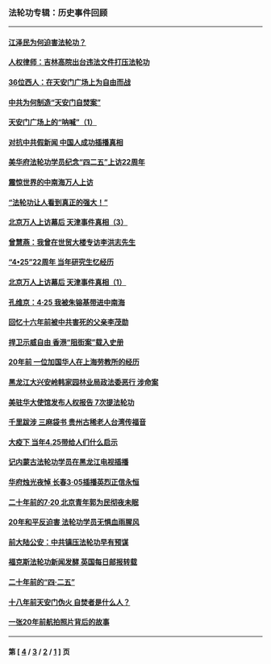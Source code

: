 ### 法轮功专辑：历史事件回顾
---
#### [江泽民为何迫害法轮功？](../../pages/nf5793/n13876324.md?01150430) 
#### [人权律师：吉林高院出台违法文件打压法轮功](../../pages/nf5793/n13825665.md?01150430) 
#### [36位西人：在天安门广场上为自由而战](../../pages/nf5793/n13390029.md?01150430) 
#### [中共为何制造“天安门自焚案”](../../pages/nf5793/n13183270.md?01150430) 
#### [天安门广场上的“呐喊”（1）](../../pages/nf5793/n13105277.md?01150430) 
#### [对抗中共假新闻 中国人成功插播真相](../../pages/nf5793/n12910618.md?01150430) 
#### [美华府法轮功学员纪念“四二五”上访22周年](../../pages/nf5793/n12904445.md?01150430) 
#### [震惊世界的中南海万人上访](../../pages/nf5793/n12903976.md?01150430) 
#### [“法轮功让人看到真正的强大！”](../../pages/nf5793/n12903195.md?01150430) 
#### [北京万人上访幕后 天津事件真相（3）](../../pages/nf5793/n12902807.md?01150430) 
#### [曾慧燕：我曾在世贸大楼专访李洪志先生](../../pages/nf5793/n12898729.md?01150430) 
#### [“4•25”22周年 当年研究生忆经历](../../pages/nf5793/n12894152.md?01150430) 
#### [北京万人上访幕后 天津事件真相（1）](../../pages/nf5793/n12885174.md?01150430) 
#### [孔维京：4·25 我被朱镕基带进中南海](../../pages/nf5793/n12864987.md?01150430) 
#### [回忆十六年前被中共害死的父亲李茂勋](../../pages/nf5793/n12880270.md?01150430) 
#### [捍卫示威自由 香港“阻街案”载入史册](../../pages/nf5793/n12811245.md?01150430) 
#### [20年前 一位加国华人在上海劳教所的经历](../../pages/nf5793/n12707932.md?01150430) 
#### [黑龙江大兴安岭韩家园林业局政法委恶行 涉命案](../../pages/nf5793/n12622815.md?01150430) 
#### [美驻华大使馆发布人权报告 7次提法轮功](../../pages/nf5793/n12520541.md?01150430) 
#### [千里跋涉 三麻袋书 贵州古稀老人台湾传福音](../../pages/nf5793/n12198750.md?01150430) 
#### [大疫下 当年4.25带给人们什么启示](../../pages/nf5793/n12058565.md?01150430) 
#### [记内蒙古法轮功学员在黑龙江电视插播](../../pages/nf5793/n11699194.md?01150430) 
#### [华府烛光夜悼 长春3·05插播英烈正信永恒](../../pages/nf5793/n11397432.md?01150430) 
#### [二十年前的7·20 北京青年郭为民彻夜未眠](../../pages/nf5793/n11354195.md?01150430) 
#### [20年和平反迫害 法轮功学员无惧血雨腥风](../../pages/nf5793/n11348279.md?01150430) 
#### [前大陆公安：中共镇压法轮功早有预谋](../../pages/nf5793/n11352168.md?01150430) 
#### [福克斯法轮功新闻发酵  英国每日邮报转载](../../pages/nf5793/n11285952.md?01150430) 
#### [二十年前的“四·二五”](../../pages/nf5793/n11207639.md?01150430) 
#### [十八年前天安门伪火 自焚者是什么人？](../../pages/nf5793/n10996556.md?01150430) 
#### [一张20年前航拍照片背后的故事](../../pages/nf5793/n10693797.md?01150430) 

---
#### 第 [ [4](./4.md?01150430) / [3](./3.md?01150430) / [2](./2.md?01150430) / [1](./1.md?01150430) ] 页
